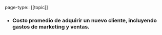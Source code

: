 page-type:: [[topic]]
- ### Costo promedio de adquirir un nuevo cliente, incluyendo gastos de marketing y ventas.


